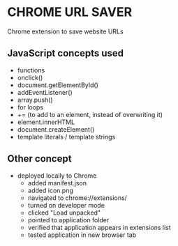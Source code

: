 # CHROME URL SAVER

Chrome extension to save website URLs

## JavaScript concepts used

- functions
- onclick()
- document.getElementById()
- addEventListener()
- array.push()
- for loops
- += (to add to an element, instead of overwriting it)
- element.innerHTML
- document.createElement()
- template literals / template strings

## Other concept

- deployed locally to Chrome
  - added manifest.json
  - added icon.png
  - navigated to chrome://extensions/
  - turned on developer mode
  - clicked "Load unpacked"
  - pointed to application folder
  - verified that application appears in extensions list
  - tested application in new browser tab